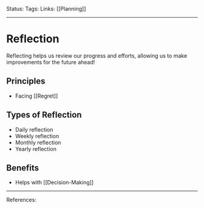 Status:
Tags:
Links: [[Planning]]
___
# Reflection
Reflecting helps us review our progress and efforts, allowing us to make improvements for the future ahead!
## Principles
- Facing [[Regret]]
## Types of Reflection
- Daily reflection
- Weekly reflection
- Monthly reflection
- Yearly reflection
## Benefits	
- Helps with [[Decision-Making]]

___
References: